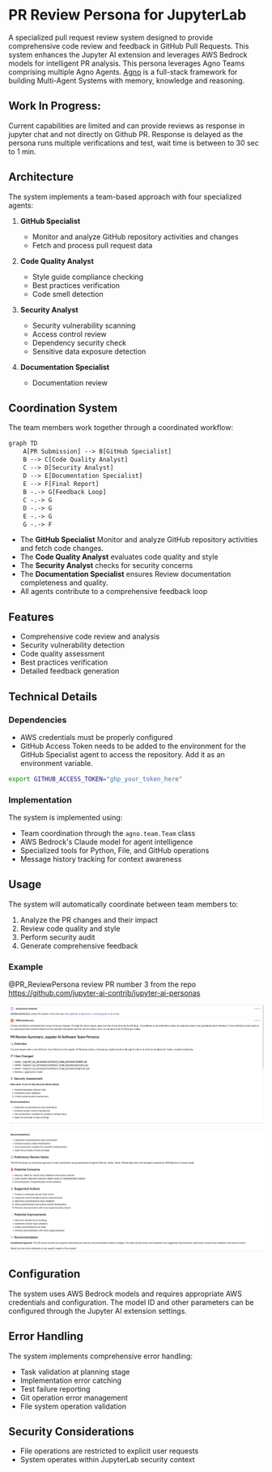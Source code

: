 # PR Review Persona for JupyterLab

A specialized pull request review system designed to provide comprehensive code review and feedback in GitHub Pull Requests. This system enhances the Jupyter AI extension and leverages AWS Bedrock models for intelligent PR analysis. This persona leverages Agno Teams comprising multiple Agno Agents. [Agno](https://docs.agno.com/introduction) is a full-stack framework for building Multi-Agent Systems with memory, knowledge and reasoning.

## Work In Progress:
Current capabilities are limited and can provide reviews as response in jupyter chat and not directly on Github PR. 
Response is delayed as the persona runs multiple verifications and test, wait time is between to 30 sec to 1 min.

## Architecture

The system implements a team-based approach with four specialized agents:

1. **GitHub Specialist**
    - Monitor and analyze GitHub repository activities and changes
    - Fetch and process pull request data

2. **Code Quality Analyst**
   - Style guide compliance checking
   - Best practices verification
   - Code smell detection

3. **Security Analyst**
   - Security vulnerability scanning
   - Access control review
   - Dependency security check
   - Sensitive data exposure detection

4. **Documentation Specialist**
   - Documentation review

## Coordination System

The team members work together through a coordinated workflow:

```mermaid
graph TD
    A[PR Submission] --> B[GitHub Specialist]
    B --> C[Code Quality Analyst]
    C --> D[Security Analyst]
    D --> E[Documentation Specialist]
    E --> F[Final Report]
    B -.-> G[Feedback Loop]
    C -.-> G
    D -.-> G
    E -.-> G
    G -.-> F
```

- The **GitHub Specialist** Monitor and analyze GitHub repository activities and fetch code changes.
- The **Code Quality Analyst** evaluates code quality and style
- The **Security Analyst** checks for security concerns
- The **Documentation Specialist** ensures Review documentation completeness and quality.
- All agents contribute to a comprehensive feedback loop

## Features

- Comprehensive code review and analysis
- Security vulnerability detection
- Code quality assessment
- Best practices verification
- Detailed feedback generation

## Technical Details

### Dependencies

- AWS credentials must be properly configured
- GitHub Access Token needs to be added to the environment for the GitHub Specialist agent to access the repository. Add it as an environment variable. 
```bash
export GITHUB_ACCESS_TOKEN="ghp_your_token_here"
```

### Implementation

The system is implemented using:
- Team coordination through the `agno.team.Team` class
- AWS Bedrock's Claude model for agent intelligence
- Specialized tools for Python, File, and GitHub operations
- Message history tracking for context awareness

## Usage

The system will automatically coordinate between team members to:
1. Analyze the PR changes and their impact
2. Review code quality and style
3. Perform security audit
4. Generate comprehensive feedback

### Example 

@PR_ReviewPersona review PR number 3 from the repo https://github.com/jupyter-ai-contrib/jupyter-ai-personas

![response_1](images/response_1.png)

![response_2](images/response_2.png) 

## Configuration

The system uses AWS Bedrock models and requires appropriate AWS credentials and configuration. The model ID and other parameters can be configured through the Jupyter AI extension settings.

## Error Handling

The system implements comprehensive error handling:
- Task validation at planning stage
- Implementation error catching
- Test failure reporting
- Git operation error management
- File system operation validation

## Security Considerations

- File operations are restricted to explicit user requests
- System operates within JupyterLab security context
